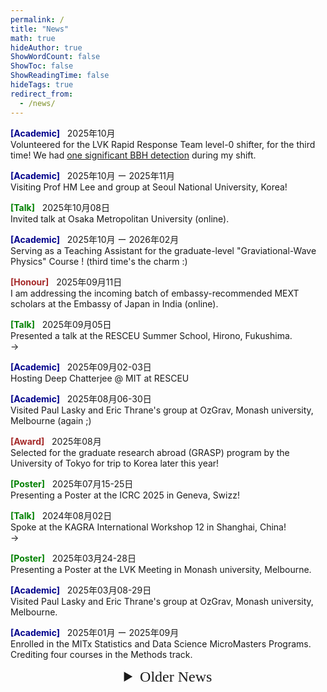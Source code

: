 ```yaml
---
permalink: /
title: "News"
math: true
hideAuthor: true
ShowWordCount: false
ShowToc: false
ShowReadingTime: false
hideTags: true
redirect_from: 
  - /news/
---
```



<!-- News -->
<!-- <h2><p style="text-align:center; font-family:mistral;"> News </p></h2>
-->


<!-- <i class="fa fa-clock"></i>
<i class="ai ai-google-scholar"></i>
<a href="https://scholar.google.com/citations?hl=en&amp;user=FtzrMYwAAAAJ" class="icon-link" target="_blank" rel="noopener" data-original-href="https://scholar.google.com/citations?hl=en&amp;user=FtzrMYwAAAAJ"><i class="ai ai-google-scholar"></i> Google Scholar</a> -->

<!-- <div style="text-align: center">
<a href="https://sensr.net/auth/users/sign_up">
<button style="background-color:#a4d61e;margin-top:6px;margin-bottom:16px;border-radius:4px;font-size:1.6em;padding:8px 20px;    font-family: "GibsonSemibold", "Helvetica Neue", Helvetica, Arial, sans-serif;float:none !important;text-shadow:0 1px 1px rgba(0,0,0,0.2)">
Sign up for free!
</button>
</a>
</div>
-->

<!--{{% button href="https://gohugo.io/" %}}Get Hugo{{% /button %}}
{{% button href="https://gohugo.io/" style="warning" icon="dog" %}}Get Hugo{{% /button %}}-->

<span style="color:darkblue; font-weight:bold">[Academic]</span>
&nbsp;
<i class="fa fa-paper-plane"></i>
2025年10月
</br>
Volunteered for the LVK Rapid Response Team level-0 shifter, for the third time! We had [one significant BBH detection](https://gracedb.ligo.org/superevents/S251021u/view/) during my shift.

<span style="color:darkblue; font-weight:bold">[Academic]</span>
&nbsp;
<i class="fa fa-paper-plane"></i>
2025年10月 ー 2025年11月
</br>
Visiting Prof HM Lee and group at Seoul National University, Korea!

<span style="color:green; font-weight:bold">[Talk]</span>
&nbsp;
<i class="fa fa-paper-plane"></i>
2025年10月08日
<br/>
Invited talk at Osaka Metropolitan University (online).
<br/>

<span style="color:darkblue; font-weight:bold">[Academic]</span>
&nbsp;
<i class="fa fa-paper-plane"></i>
2025年10月 ー 2026年02月
</br>
Serving as a Teaching Assistant for the graduate-level "Graviational-Wave Physics" Course ! (third time's the charm :)

<span style="color:brown; font-weight:bold">[Honour]</span>
&nbsp;
<i class="fa fa-paper-plane"></i>
2025年09月11日
</br>
I am addressing the incoming batch of embassy-recommended MEXT scholars at the Embassy of Japan in India (online). 

<span style="color:green; font-weight:bold">[Talk]</span>
&nbsp;
<i class="fa fa-paper-plane"></i>
2025年09月05日
<br/>
Presented a talk at the RESCEU Summer School, Hirono, Fukushima.
<br/>
$\rightarrow$ <i class="fa fa-file-pdf">&nbsp;</i>

<span style="color:darkblue; font-weight:bold">[Academic]</span>
&nbsp;
<i class="fa fa-paper-plane"></i>
2025年09月02-03日
</br>
Hosting Deep Chatterjee @ MIT at RESCEU

<span style="color:darkblue; font-weight:bold">[Academic]</span>
&nbsp;
<i class="fa fa-paper-plane"></i>
2025年08月06-30日
</br>
Visited Paul Lasky and Eric Thrane's group at OzGrav, Monash university, Melbourne (again ;)

<span style="color:brown; font-weight:bold">[Award]</span>
&nbsp;
<i class="fa fa-paper-plane"></i>
2025年08月
</br>
Selected for the graduate research abroad (GRASP) program by the University of Tokyo for trip to Korea later this year!

<span style="color:green; font-weight:bold">[Poster]</span> 
&nbsp;
<i class="fa fa-paper-plane"></i>
2025年07月15-25日
<br/>
Presenting a Poster at the ICRC 2025 in Geneva, Swizz!

<span style="color:green; font-weight:bold">[Talk]</span>
&nbsp;
<i class="fa fa-paper-plane"></i>
2024年08月02日
<br/>
Spoke at the KAGRA International Workshop 12 in Shanghai, China!
<br/>
$\rightarrow$ <i class="fa fa-file-pdf">&nbsp;</i>

<span style="color:green; font-weight:bold">[Poster]</span> 
&nbsp;
<i class="fa fa-paper-plane"></i>
2025年03月24-28日
<br/>
Presenting a Poster at the LVK Meeting in Monash university, Melbourne.

<span style="color:darkblue; font-weight:bold">[Academic]</span>
&nbsp;
<i class="fa fa-paper-plane"></i>
2025年03月08-29日
</br>
Visited Paul Lasky and Eric Thrane's group at OzGrav, Monash university, Melbourne.

<span style="color:darkblue; font-weight:bold">[Academic]</span>
&nbsp;
<i class="fa fa-paper-plane"></i>
2025年01月 ー 2025年09月
</br>
Enrolled in the MITx Statistics and Data Science MicroMasters Programs. Crediting four courses in the Methods track.

    
<!-- Older News -->

<details>
	<summary style="font-family: mistral; text-align:center; font-size: 24px">
	Older News
	</summary>


<span style="color:darkblue; font-weight:bold">[Academic]</span>
&nbsp;
<i class="fa fa-paper-plane"></i>
2024年10月 ー 2025年02月
</br>
I serve as a Teaching Assistant for the Graduate-level "Graviational-Wave Physics" Course ! (once again :)

<span style="color:green; font-weight:bold">[Talk]</span>
&nbsp;
<i class="fa fa-paper-plane"></i>
2024年08月02日
<br/>
Gave an invited talk at the "Eccentric Seminar" at Tokyo City University 
<br/>
$\rightarrow$ <i class="fa fa-file-pdf">&nbsp;</i>
<a href="https://www.dropbox.com/scl/fi/pamxd525b7lg1o9vjiaxs/eccentric-seminar-240802-talk-v1.pdf?rlkey=slz51bn7jgyfgpzu6io3b0b95&dl=0">slides</a>

<span style="color:green; font-weight:bold">[Talk]</span>
&nbsp;
<i class="fa fa-paper-plane"></i>
2024年07月06日
<br/>
Presentation at the Department of Physics Open House for prospective International student at UTokyo
$\rightarrow$ <i class="fa fa-file-pdf">&nbsp;</i>
<a href="https://www.dropbox.com/scl/fi/m49tb46fregudg8s8rmua/UTokyo-Phys-Dept-Open-House-240706.pdf?rlkey=jnzbhoxyq8kyc7r1ng9mg3rvh&dl=0">slides</a>

<span style="color:green; font-weight:bold">[Talk]</span>
&nbsp;
<i class="fa fa-paper-plane"></i>
2024年06月20日
<br/>
Gave a talk at RESCEU-UTAP Thursday Seminar
$\rightarrow$ <i class="fa fa-file-pdf">&nbsp;</i>
<a href="https://www.dropbox.com/scl/fi/d7rvscuzuf3462wbtirog/thurs-seminar-240620-talk.pdf?rlkey=pxnfixmqqaplledvruua56du6&dl=0">slides</a>

<span style="color:darkblue; font-weight:bold">[Academic]</span>
&nbsp;
<i class="fa fa-paper-plane"></i>
2024年04月〜
<br/>
I will be hosting the RESCEU-UTAP Thursday seminars starting next term ! 

<span style="color:green; font-weight:bold">[Poster]</span> 
&nbsp;
<i class="fa fa-paper-plane"></i>
2024年03月11ー14日
<br/>
I will be participating in the [LVK collaboration meeting](https://www.lsu.edu/physics/lvkmeeting/index.php) at Louisiana State Univesity, Baton Rouge.

<span style="color:darkgreen; font-weight:bold">[Academic]</span>
&nbsp;
<i class="fa fa-paper-plane"></i>
2024年01月16ー28日
<br/>
Visited Prof Gopu's lab in the Department of Astronomy at TIFR, Mumbai !	

<i class="fa fa-paper-plane">&nbsp;</i>
2023年12月$\sim$
<br/>
<span style="color:darkgreen; font-weight:bold">[Academic]</span> 
I am be one of the [reviewers](https://git.ligo.org/waveforms/reviews/nrtidalv3/-/wikis/home#review-checks-and-review-documentation) for the [NRTidalv3](https://dcc.ligo.org/G2302143) waveform model ! My contributions will be on _Time Domain Behavior_ and _Documentation_. 

- <span style="color:blue; font-weight:bold">[Part-time]</span> 2023年12月07ー15日
<br/> Serving as a part-time worker during the RESCEU-NBIA workshop in the Hongo campus !

- <span style="color:green; font-weight:bold">[Talk]</span> 2023年12月07ー15日
<br/> I plan to submit present a talk on X-Ray Observations in the [RESCEU-NBIA GW Workshop](https://indico2.cns.s.u-tokyo.ac.jp/event/286/overview), at UTokyo, Hongo campus !

- <span style="color:green; font-weight:bold">[Talk]</span> 2023年12月04ー06日
<br/> Have a talk at the [Gakujutsu-Henkaku Conference](https://multimessenger.jp/en/events/annualconf-1/) in Gero Onsen Sumeikan, Gifu !

- <span style="color:green; font-weight:bold">[Poster]</span> 2023年11月13ー18日
<br/> I will present a Poster in the [MLPhys Conference](https://mlphys.scphys.kyoto-u.ac.jp/ic_mlphys/) at YITP, Kyoto University.

- <span style="color:blue; font-weight:bold">[Part-time]</span> 2023年11月06ー09日
<br/> Tomonokai Junior High School Program at Mitaka !

- <span style="color:green; font-weight:bold">[Talk]</span> 2023年10月31日
<br/> I have a contributed talk at the [RESCEU Symposium](https://www.resceu.s.u-tokyo.ac.jp/symposium/resceu_sympo2023/), UTokyo, Hongo.

- <span style="color:darkblue; font-weight:bold">[Academic]</span> 2023年10月ー2024年02月
<br/> I serve as a Teaching Assistant for the Graduate-level "Graviational-Wave Physics" Course ! (my first TAship :)

- <span style="color:brown; font-weight:bold">[Career]</span> 2023年10月01日
<br/> Started PhD with Kipp-san at [RESCEU](https://www.resceu.s.u-tokyo.ac.jp/top.php), The University of Tokyo

</details>